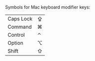 Symbols for Mac keyboard modifier keys:

<table>
    <tr>
        <td>Caps Lock</td>
        <td>⇪</td>
    </tr>
    <tr>
        <td>Command</td>
        <td>⌘</td>
    </tr>
    <tr>
        <td>Control</td>
        <td>⌃</td>
    </tr>
    <tr>
        <td>Option</td>
        <td>⌥</td>
    </tr>
    <tr>
        <td>Shift</td>
        <td>⇧</td>
    </tr>
</table>
